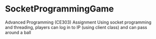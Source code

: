 # SocketProgrammingGame
Advanced Programming (CE303) Assignment
Using socket programming and threading, players can log in to IP (using client class) and can pass around a ball 
